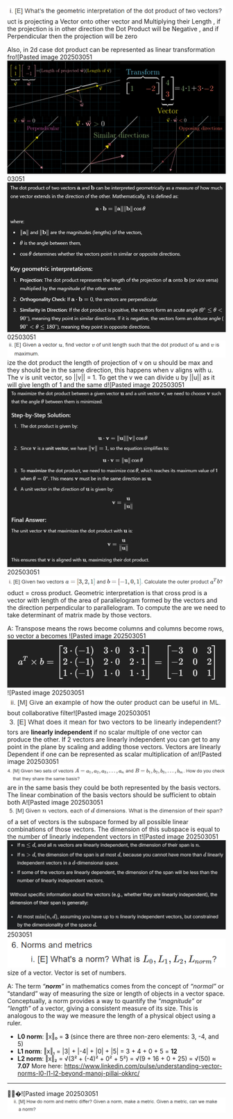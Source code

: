  ![Pasted image 20250305144932.png](attachments/Pasted%20image%2020250305144932.png)uct is projecting a Vector onto other vector and Multiplying their Length , if the projection is in other direction the Dot Product will be Negative , and if Perpendicular then the projection will be zero

Also, in 2d case dot product can be represented as linear transformation fro![Pasted image 202503051![Pasted image 20250305144341.png](attachments/Pasted%20image%2020250305144341.png)03051![Pasted image 20250305144044.png](attachments/Pasted%20image%2020250305144044.png)02503051![Pasted image 20250305144447.png](attachments/Pasted%20image%2020250305144447.png)ize the dot product the length of projection of v on u should be max and they should be in the same direction, this happens when v aligns with u. The v is unit vector, so ||v|| = 1. To get the v we can divide u by ||u|| as it will give length of 1 and the same d![Pasted image 202503051![Pasted image 20250305144910.png](attachments/Pasted%20image%2020250305144910.png)202503051![Pasted image 20250305145152.png](attachments/Pasted%20image%2020250305145152.png)oduct = cross product.
Geometric interpretation is that cross prod is a vector with length of the area of parallelogram formed by the vectors and the direction perpendicular to parallelogram.
To compute the are we need to take determinant of matrix made by those vectors.

A: Transpose means the rows become columns and columns become rows, so vector a becomes ![Pasted image 202503051![Pasted image 20250305162729.png](attachments/Pasted%20image%2020250305162729.png)![Pasted image 202503051![Pasted image 20250305162851.png](attachments/Pasted%20image%2020250305162851.png)bout collaborative filter![Pasted image 202503051![Pasted image 20250305163459.png](attachments/Pasted%20image%2020250305163459.png)tors are **linearly independent** if no scalar multiple of one vector can produce the other.
If 2 vectors are linearly independent you can get to any point in the plane by scaling and adding those vectors.
Vectors are linearly Dependent if one can be represented as scalar multiplication of an![Pasted image 202503051![Pasted image 20250305164131.png](attachments/Pasted%20image%2020250305164131.png)are in the same basis they could be both represented by the basis vectors. The linear combination of the basis vectors should be sufficient to obtain both A![Pasted image 202503051![Pasted image 20250305164249.png](attachments/Pasted%20image%2020250305164249.png) of a set of vectors is the subspace formed by all possible linear combinations of those vectors.
The dimension of this subspace is equal to the number of linearly independent vectors in t![Pasted image 202503051![Pasted image 20250305164446.png](attachments/Pasted%20image%2020250305164446.png)2503051![Pasted image 20250305164857.png](attachments/Pasted%20image%2020250305164857.png)size of a vector.
Vector is set of numbers.

A:
The term _“_**_norm_**_”_ in mathematics comes from the concept of _“normal”_ or “standard” way of measuring the size or length of objects in a vector space. Conceptually, a norm provides a way to quantify the _“magnitude”_ or _“length”_ of a vector, giving a consistent measure of its size. This is analogous to the way we measure the length of a physical object using a ruler.
- **L0 norm**: ‖x‖₀ = **3** (since there are three non-zero elements: 3, -4, and 5)
- **L1 norm**: ‖x‖₁ = |3| + |-4| + |0| + |5| = 3 + 4 + 0 + 5 = **12**
- **L2 norm**: ‖x‖₂ = √(3² + (-4)² + 0² + 5²) = √(9 + 16 + 0 + 25) = √(50) ≈ **7.07**
More here: https://www.linkedin.com/pulse/understanding-vector-norms-l0-l1-l2-beyond-manoj-pillai-okkrc/

---
🚩🚩�![Pasted image 202503051![Pasted image 20250305170835.png](attachments/Pasted%20image%2020250305170835.png)